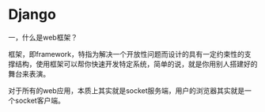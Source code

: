 # Django

一，什么是web框架？

框架，即framework，特指为解决一个开放性问题而设计的具有一定约束性的支撑结构，使用框架可以帮你快速开发特定系统，简单的说，就是你用别人搭建好的舞台来表演。

对于所有的web应用，本质上其实就是socket服务端，用户的浏览器其实就是一个socket客户端。


